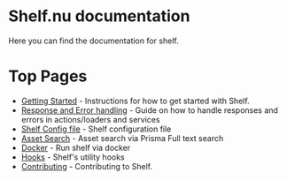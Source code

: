 # Shelf.nu documentation

Here you can find the documentation for shelf.

# Top Pages

- [Getting Started](./get-started.md) - Instructions for how to get started
  with Shelf.
- [Response and Error handling](./handling-errors.md) - Guide on how to handle responses and errors in actions/loaders and services
- [Shelf Config file](./shelf-config.md) - Shelf configuration file
- [Asset Search](./asset-search.md) - Asset search via Prisma Full text search
- [Docker](./docker.md) - Run shelf via docker
- [Hooks](./hooks.md) - Shelf's utility hooks
- [Contributing](../CONTRIBUTING.md) - Contributing to Shelf.

